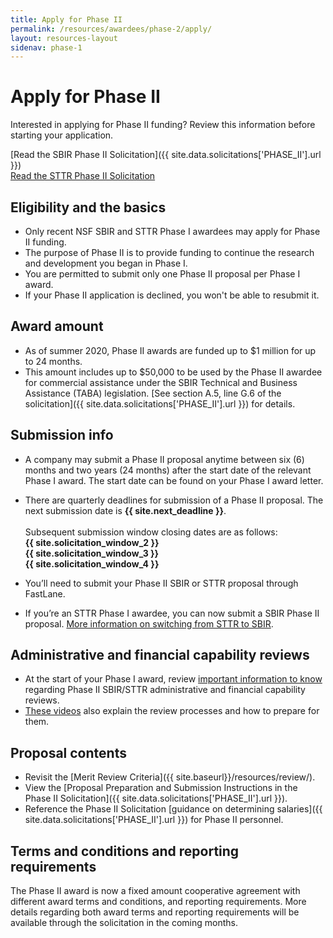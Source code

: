 ```yaml
---
title: Apply for Phase II
permalink: /resources/awardees/phase-2/apply/
layout: resources-layout
sidenav: phase-1
---
```


# Apply for Phase II

Interested in applying for Phase II funding? Review this information before starting your application.

<div class="usa-button usa-button-primary button-arrow" markdown="1">
  [Read the SBIR Phase II Solicitation]({{ site.data.solicitations['PHASE_II'].url }})
</div>

<a class="usa-button usa-button-primary button-arrow" href="{{ site.data.solicitations['STTR_PHASE_II'].url }}">
Read the STTR Phase II Solicitation</a>

## Eligibility and the basics

- Only recent NSF SBIR and STTR Phase I awardees may apply for Phase II funding.
- The purpose of Phase II is to provide funding to continue the research and development you began in Phase I.
- You are permitted to submit only one Phase II proposal per Phase I award.
- If your Phase II application is declined, you won't be able to resubmit it.

## Award amount 

- As of summer 2020, Phase II awards are funded up to $1 million for up to 24 months.
- This amount includes up to $50,000 to be used by the Phase II awardee for commercial assistance under the SBIR Technical and Business Assistance (TABA) legislation. [See section A.5, line G.6 of the solicitation]({{ site.data.solicitations['PHASE_II'].url }}) for details.

## Submission info

- A company may submit a Phase II proposal anytime between six (6) months and two years (24 months) after the start date of the relevant Phase I award. The start date can be found on your Phase I award letter. 
- There are quarterly deadlines for submission of a Phase II proposal. The next submission date is **{{ site.next_deadline }}**.<br><br>
Subsequent submission window closing dates are as follows:<br>
**{{ site.solicitation_window_2 }}<br>
{{ site.solicitation_window_3 }}<br>
{{ site.solicitation_window_4 }}<br>**

- You’ll need to submit your Phase II SBIR or STTR proposal through FastLane.
- If you’re an STTR Phase I awardee, you can now submit a SBIR Phase II proposal. [More information on switching from STTR to SBIR](http://www.nsf.gov/publications/pub_summ.jsp?ods_key=nsf14103).

## Administrative and financial capability reviews

- At the start of your Phase I award, review [important information to know](http://www.nsf.gov/bfa/dias/caar/sbirrev.jsp) regarding Phase II SBIR/STTR administrative and financial capability reviews.
- [These videos](https://www.youtube.com/playlist?list=PLGhBP1C7iCOmI1p5UtqYCXzmUL9SzSApv) also explain the review processes and how to prepare for them.

## Proposal contents

- Revisit the [Merit Review Criteria]({{ site.baseurl}}/resources/review/).
- View the [Proposal Preparation and Submission Instructions in the Phase II Solicitation]({{ site.data.solicitations['PHASE_II'].url }}).
- Reference the Phase II Solicitation [guidance on determining salaries]({{ site.data.solicitations['PHASE_II'].url }}) for Phase II personnel.

## Terms and conditions and reporting requirements

The Phase II award is now a fixed amount cooperative agreement with different award terms and conditions, and reporting requirements. More details regarding both award terms and reporting requirements will be available through the solicitation in the coming months.   

